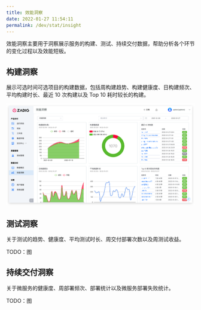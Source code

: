 ```yaml
---
title: 效能洞察
date: 2022-01-27 11:54:11
permalink: /dev/stat/insight
---
```


效能洞察主要用于洞察展示服务的构建、测试、持续交付数据，帮助分析各个环节的变化过程以及效能短板。

## 构建洞察

展示可选时间可选项目的构建数据，包括周构建趋势、构建健康度、日构建频次、平均构建时长、最近 10 次构建以及 Top 10 耗时较长的构建。

![效能洞察-构建](./_images/build_insight.png)

## 测试洞察

关于测试的趋势、健康度、平均测试时长、周交付部署次数以及周测试收益。

TODO：图

## 持续交付洞察

关于微服务的健康度、周部署频次、部署统计以及微服务部署失败统计。

TODO：图
